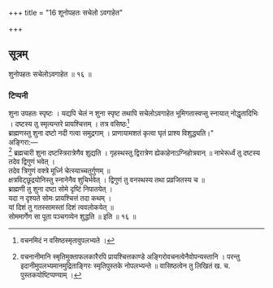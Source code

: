+++
title = "16 शूनोपहतः सचेलो ऽवगाहेत"

+++
## सूत्रम्
शुनोपहतः सचेलोऽवगाहेत ॥ १६ ॥  
### टिप्पनी
शुना उपहतः स्पृष्टः । यद्यपि चेलं न शुना स्पृष्ट तथापि सचेलोऽवगाहेत भूमिगतास्वप्सु स्नायात् नोद्धृतादिभिः । दष्टस्य तु स्मृत्यन्तरे प्रायश्चित्तम् । तत्र वसिष्ठः[^१]  
ब्राह्मणस्तु शुना दष्टो नदी गत्वा समुद्रगाम् ।   प्राणायामशतं कृत्वा घृतं प्राश्य विशुद्ध्यति।"   
अङ्गिरा:—  
[^२] ब्रह्मचारी शुना दष्टस्त्रिरात्रेणैव शुद्यति ।   गृहस्थस्तु द्विरात्रेण ह्येकाहेनाऽग्निहोत्रवान् ॥   नाभेरूर्ध्वं तु दष्टस्य तदेव द्विगुणं भवेत् ।  
तदेव त्रिगुणं वक्त्रे मूर्ध्नि चेत्स्याच्चतुर्गुणम् ॥  
क्षत्रविट्छूद्रयोनिस्तु स्नानेनैव शुचिर्भवेत् ।   द्विगुणं तु वनस्थस्य तथा प्रव्रजितस्य च ॥  
ब्राह्मणी तु शुना दष्टा सोमे दृष्टिं निपातयेत् ।  
यदा न दृश्यते सोमः प्रायश्चित्तं तदा कथम् ।  
यां दिशं तु गतस्सामस्तां दिशं त्ववलोकयेत् ॥  
सोममार्गेण सा पूता पञ्चगव्येन शुद्धति ॥ इति ॥ १६ ॥  

[^१]:

    वचनमिदं न वसिष्ठस्मृतावुपलभ्यते ।

[^२]:

    वचनानीमानि स्मृतिमुक्ताफलकारैरपि प्रायश्चित्तकाण्डे अङ्गिरोवचनत्वेनैवोपन्यस्तानि । परन्तु इदानीमुपलभ्यमानमुद्रिताङ्गिरः स्मृतिपुस्तके नोपलभ्यन्ते ॥ वासिष्ठत्वेन तु लिखितं ख. च. पुस्तकयोष्टिप्पण्याम् ।
